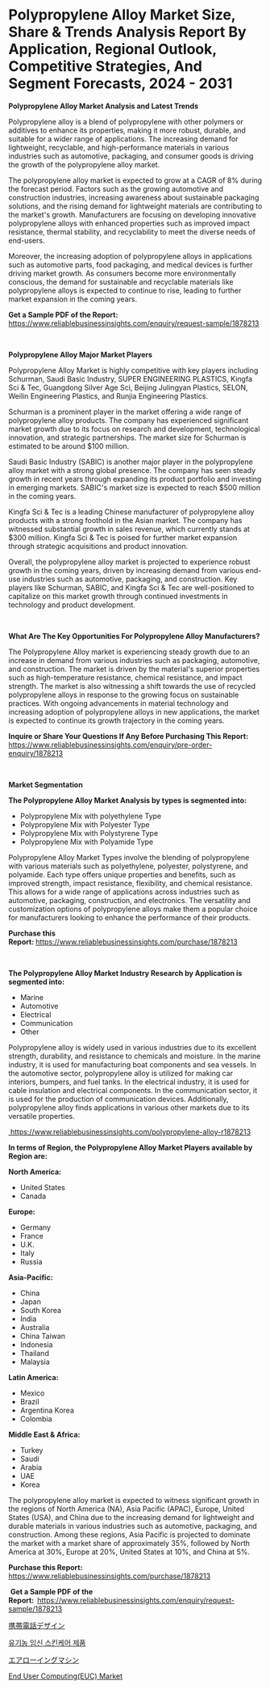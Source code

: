 <p><h1>Polypropylene Alloy Market Size, Share & Trends Analysis Report By Application, Regional Outlook, Competitive Strategies, And Segment Forecasts, 2024 - 2031</h1></p><p><strong>Polypropylene Alloy Market Analysis and Latest Trends</strong></p>
<p><p>Polypropylene alloy is a blend of polypropylene with other polymers or additives to enhance its properties, making it more robust, durable, and suitable for a wider range of applications. The increasing demand for lightweight, recyclable, and high-performance materials in various industries such as automotive, packaging, and consumer goods is driving the growth of the polypropylene alloy market.</p><p>The polypropylene alloy market is expected to grow at a CAGR of 8% during the forecast period. Factors such as the growing automotive and construction industries, increasing awareness about sustainable packaging solutions, and the rising demand for lightweight materials are contributing to the market's growth. Manufacturers are focusing on developing innovative polypropylene alloys with enhanced properties such as improved impact resistance, thermal stability, and recyclability to meet the diverse needs of end-users.</p><p>Moreover, the increasing adoption of polypropylene alloys in applications such as automotive parts, food packaging, and medical devices is further driving market growth. As consumers become more environmentally conscious, the demand for sustainable and recyclable materials like polypropylene alloys is expected to continue to rise, leading to further market expansion in the coming years.</p></p>
<p><strong>Get a Sample PDF of the Report:&nbsp;</strong> <a href="https://www.reliablebusinessinsights.com/enquiry/request-sample/1878213">https://www.reliablebusinessinsights.com/enquiry/request-sample/1878213</a></p>
<p>&nbsp;</p>
<p><strong>Polypropylene Alloy Major Market Players</strong></p>
<p><p>Polypropylene Alloy Market is highly competitive with key players including Schurman, Saudi Basic Industry, SUPER ENGINEERING PLASTICS, Kingfa Sci & Tec, Guangdong Silver Age Sci, Beijing Julingyan Plastics, SELON, Weilin Engineering Plastics, and Runjia Engineering Plastics. </p><p>Schurman is a prominent player in the market offering a wide range of polypropylene alloy products. The company has experienced significant market growth due to its focus on research and development, technological innovation, and strategic partnerships. The market size for Schurman is estimated to be around $100 million.</p><p>Saudi Basic Industry (SABIC) is another major player in the polypropylene alloy market with a strong global presence. The company has seen steady growth in recent years through expanding its product portfolio and investing in emerging markets. SABIC's market size is expected to reach $500 million in the coming years.</p><p>Kingfa Sci & Tec is a leading Chinese manufacturer of polypropylene alloy products with a strong foothold in the Asian market. The company has witnessed substantial growth in sales revenue, which currently stands at $300 million. Kingfa Sci & Tec is poised for further market expansion through strategic acquisitions and product innovation.</p><p>Overall, the polypropylene alloy market is projected to experience robust growth in the coming years, driven by increasing demand from various end-use industries such as automotive, packaging, and construction. Key players like Schurman, SABIC, and Kingfa Sci & Tec are well-positioned to capitalize on this market growth through continued investments in technology and product development.</p></p>
<p>&nbsp;</p>
<p><strong>What Are The Key Opportunities For Polypropylene Alloy Manufacturers?</strong></p>
<p><p>The Polypropylene Alloy market is experiencing steady growth due to an increase in demand from various industries such as packaging, automotive, and construction. The market is driven by the material's superior properties such as high-temperature resistance, chemical resistance, and impact strength. The market is also witnessing a shift towards the use of recycled polypropylene alloys in response to the growing focus on sustainable practices. With ongoing advancements in material technology and increasing adoption of polypropylene alloys in new applications, the market is expected to continue its growth trajectory in the coming years.</p></p>
<p><strong>Inquire or Share Your Questions If Any Before Purchasing This Report:</strong> <a href="https://www.reliablebusinessinsights.com/enquiry/pre-order-enquiry/1878213">https://www.reliablebusinessinsights.com/enquiry/pre-order-enquiry/1878213</a></p>
<p>&nbsp;</p>
<p><strong>Market Segmentation</strong></p>
<p><strong>The Polypropylene Alloy Market Analysis by types is segmented into:</strong></p>
<p><ul><li>Polypropylene Mix with polyethylene Type</li><li>Polypropylene Mix with Polyester Type</li><li>Polypropylene Mix with Polystyrene Type</li><li>Polypropylene Mix with Polyamide Type</li></ul></p>
<p><p>Polypropylene Alloy Market Types involve the blending of polypropylene with various materials such as polyethylene, polyester, polystyrene, and polyamide. Each type offers unique properties and benefits, such as improved strength, impact resistance, flexibility, and chemical resistance. This allows for a wide range of applications across industries such as automotive, packaging, construction, and electronics. The versatility and customization options of polypropylene alloys make them a popular choice for manufacturers looking to enhance the performance of their products.</p></p>
<p><strong>Purchase this Report:&nbsp;</strong><a href="https://www.reliablebusinessinsights.com/purchase/1878213">https://www.reliablebusinessinsights.com/purchase/1878213</a></p>
<p>&nbsp;</p>
<p><strong>The Polypropylene Alloy Market Industry Research by Application is segmented into:</strong></p>
<p><ul><li>Marine</li><li>Automotive</li><li>Electrical</li><li>Communication</li><li>Other</li></ul></p>
<p><p>Polypropylene alloy is widely used in various industries due to its excellent strength, durability, and resistance to chemicals and moisture. In the marine industry, it is used for manufacturing boat components and sea vessels. In the automotive sector, polypropylene alloy is utilized for making car interiors, bumpers, and fuel tanks. In the electrical industry, it is used for cable insulation and electrical components. In the communication sector, it is used for the production of communication devices. Additionally, polypropylene alloy finds applications in various other markets due to its versatile properties.</p></p>
<p><a href="https://www.reliablebusinessinsights.com/polypropylene-alloy-r1878213">&nbsp;https://www.reliablebusinessinsights.com/polypropylene-alloy-r1878213</a></p>
<p><strong>In terms of Region, the Polypropylene Alloy Market Players available by Region are:</strong></p>
<p>
    <p> <strong> North America: </strong>
        <ul>
            <li>United States</li>
            <li>Canada</li>
        </ul>
        </p> 
    <p> <strong> Europe: </strong>
        <ul>
            <li>Germany</li>
            <li>France</li>
            <li>U.K.</li>
            <li>Italy</li>
            <li>Russia</li>
        </ul>
        </p> 
    <p> <strong> Asia-Pacific: </strong>
        <ul>
            <li>China</li>
            <li>Japan</li>
            <li>South Korea</li>
            <li>India</li>
            <li>Australia</li>
            <li>China Taiwan</li>
            <li>Indonesia</li>
            <li>Thailand</li>
            <li>Malaysia</li>
        </ul>
        </p> 
    <p> <strong> Latin America: </strong>
        <ul>
            <li>Mexico</li>
            <li>Brazil</li>
            <li>Argentina Korea</li>
            <li>Colombia</li>
        </ul>
        </p> 
    <p> <strong> Middle East & Africa: </strong>
        <ul>
            <li>Turkey</li>
            <li>Saudi</li>
            <li>Arabia</li>
            <li>UAE</li>
            <li>Korea</li>
        </ul>
    </p>
    </p>
<p><p>The polypropylene alloy market is expected to witness significant growth in the regions of North America (NA), Asia Pacific (APAC), Europe, United States (USA), and China due to the increasing demand for lightweight and durable materials in various industries such as automotive, packaging, and construction. Among these regions, Asia Pacific is projected to dominate the market with a market share of approximately 35%, followed by North America at 30%, Europe at 20%, United States at 10%, and China at 5%.</p></p>
<p><strong>Purchase this Report: </strong><a href="https://www.reliablebusinessinsights.com/purchase/1878213">https://www.reliablebusinessinsights.com/purchase/1878213</a></p>
<p>&nbsp;<strong>Get a Sample PDF of the Report:&nbsp;&nbsp;</strong><a href="https://www.reliablebusinessinsights.com/enquiry/request-sample/1878213">https://www.reliablebusinessinsights.com/enquiry/request-sample/1878213</a></p>
<p><strong></strong></p>
<p><p><a href="https://medium.com/@phillipbarnett65/%E6%90%BA%E5%B8%AF%E9%9B%BB%E8%A9%B1%E3%81%AE%E3%83%87%E3%82%B6%E3%82%A4%E3%83%B3%E5%B8%82%E5%A0%B4%E3%81%AF-2021%E5%B9%B4%E3%81%BE%E3%81%A7%E3%81%AE%E5%B8%82%E5%A0%B4%E3%82%B7%E3%82%A7%E3%82%A2-%E3%82%B5%E3%82%A4%E3%82%BA-%E3%81%8A%E3%82%88%E3%81%B3%E4%BA%88%E6%B8%AC%E3%81%AE%E7%84%A6%E7%82%B9%E3%82%92%E5%BD%93%E3%81%A6%E3%81%A6%E3%81%84%E3%81%BE%E3%81%99-715a81d7bbdc">携帯電話デザイン</a></p><p><a href="https://medium.com/@alanperkins1921/%EC%9C%A0%EA%B8%B0%EB%86%8D-%EC%9E%84%EC%8B%A0-%EC%8A%A4%ED%82%A8%EC%BC%80%EC%96%B4-%EC%A0%9C%ED%92%88-%EC%8B%9C%EC%9E%A5-%EA%B2%BD%EC%9F%81-%EB%B6%84%EC%84%9D-%EC%8B%9C%EC%9E%A5-%EB%8F%99%ED%96%A5-%EB%B0%8F-2031%EB%85%84%EA%B9%8C%EC%A7%80%EC%9D%98-%EC%98%88%EC%B8%A1-20b440d8f433">유기농 임신 스킨케어 제품</a></p><p><a href="https://medium.com/@kegley4963152024/%E3%82%A8%E3%82%A2%E3%83%AD%E3%82%A6%E3%82%A3%E3%83%B3%E3%82%B0%E3%83%9E%E3%82%B7%E3%83%B3%E5%B8%82%E5%A0%B4%E3%81%AE%E8%A6%8F%E6%A8%A1-%E5%B8%82%E5%A0%B4%E3%81%AE%E5%B1%95%E6%9C%9B%E3%81%A8%E5%B8%82%E5%A0%B4%E4%BA%88%E6%B8%AC-2024%E5%B9%B4%E3%81%8B%E3%82%892031%E5%B9%B4-45957873afeb">エアローイングマシン</a></p><p><a href="https://github.com/sahltyb2/Market-Research-Report-List-1/blob/main/end-user-computingeuc-market.md">End User Computing(EUC) Market</a></p></p>